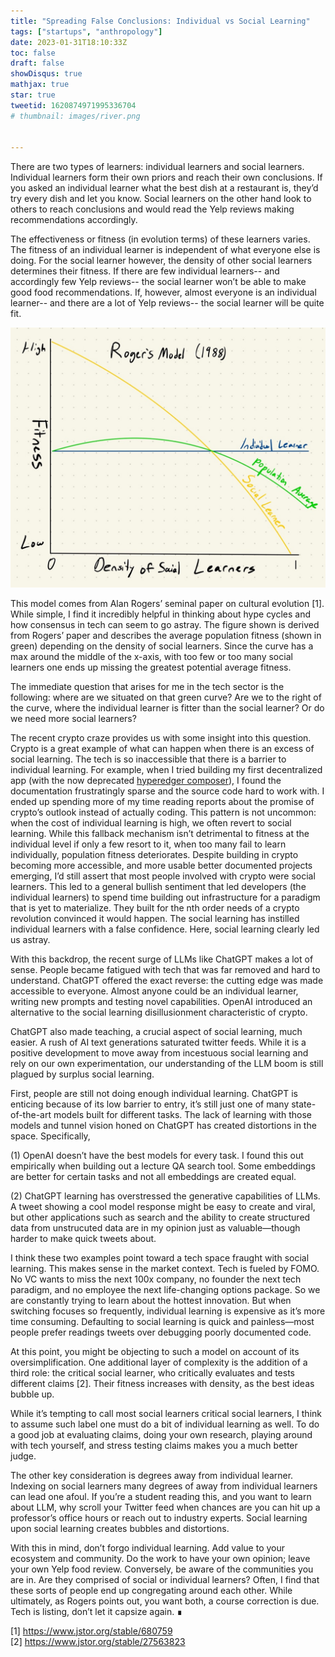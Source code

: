 ```yaml
---
title: "Spreading False Conclusions: Individual vs Social Learning"
tags: ["startups", "anthropology"]
date: 2023-01-31T18:10:33Z
toc: false
draft: false
showDisqus: true
mathjax: true
star: true
tweetid: 1620874971995336704
# thumbnail: images/river.png 


---
```

There are two types of learners: individual learners and social learners. Individual learners form their own priors and reach their own conclusions. If you asked an individual learner what the best dish at a restaurant is, they’d try every dish and let you know. Social learners on the other hand look to others to reach conclusions and would read the Yelp reviews making recommendations accordingly.

The effectiveness or fitness (in evolution terms) of these learners varies. The fitness of an individual learner is independent of what everyone else is doing. For the social learner however, the density of other social learners determines their fitness. If there are few individual learners-- and accordingly few Yelp reviews-- the social learner won’t be able to make good food recommendations. If, however, almost everyone is an individual learner-- and there are a lot of Yelp reviews-- the social learner will be quite fit.

![graph of risk over time](images/rogers-model.jpg)

This model comes from Alan Rogers’ seminal paper on cultural evolution [1]. While simple, I find it incredibly helpful in thinking about hype cycles and how consensus in tech can seem to go astray. The figure shown is derived from Rogers’ paper and describes the average population fitness (shown in green) depending on the density of social learners. Since the curve has a max around the middle of the x-axis, with too few or too many social learners one ends up missing the greatest potential average fitness. 

The immediate question that arises for me in the tech sector is the following: where are we situated on that green curve? Are we to the right of the curve, where the individual learner is fitter than the social learner? Or do we need more social learners? 

The recent crypto craze provides us with some insight into this question. Crypto is a great example of what can happen when there is an excess of social learning. The tech is so inaccessible that there is a barrier to individual learning. For example, when I tried building my first decentralized app (with the now deprecated [hyperedger composer](https://www.hyperledger.org/use/composer)), I found the documentation frustratingly sparse and the source code hard to work with. I ended up spending more of my time reading reports about the promise of crypto’s outlook instead of actually coding. This pattern is not uncommon: when the cost of individual learning is high, we often revert to social learning. While this fallback mechanism isn’t detrimental to fitness at the individual level if only a few resort to it, when too many fail to learn individually, population fitness deteriorates. Despite building in crypto becoming more accessible, and more usable better documented projects emerging, I’d still assert that most people involved with crypto were social learners. This led to a general bullish sentiment that led developers (the individual learners) to spend time building out infrastructure for a paradigm that is yet to materialize. They built for the nth order needs of a crypto revolution convinced it would happen. The social learning has instilled individual learners with a false confidence. Here, social learning clearly led us astray. 

With this backdrop, the recent surge of LLMs like ChatGPT makes a lot of sense. People became fatigued with tech that was far removed and hard to understand. ChatGPT offered the exact reverse: the cutting edge was made accessible to everyone. Almost anyone could be an individual learner, writing new prompts and testing novel capabilities. OpenAI introduced an alternative to the social learning disillusionment characteristic of crypto. 

ChatGPT also made teaching, a crucial aspect of social learning, much easier. A rush of AI text generations saturated twitter feeds. While it is a positive development to move away from incestuous social learning and rely on our own experimentation, our understanding of the LLM boom is still plagued by surplus social learning. 

First, people are still not doing enough individual learning. ChatGPT is enticing because of its low barrier to entry, it’s still just one of many state-of-the-art models built for different tasks. The lack of learning with those models and tunnel vision honed on ChatGPT has created distortions in the space. Specifically, 

(1)	OpenAI doesn’t have the best models for every task. I found this out empirically when building out a lecture QA search tool. Some embeddings are better for certain tasks and not all embeddings are created equal.

(2)	ChatGPT learning has overstressed the generative capabilities of LLMs. A tweet showing a cool model response might be easy to create and viral, but other applications such as search and the ability to create structured data from unstrucuted data are in my opinion just as valuable—though harder to make quick tweets about. 

I think these two examples point toward a tech space fraught with social learning. This makes sense in the market context. Tech is fueled by FOMO. No VC wants to miss the next 100x company, no founder the next tech paradigm, and no employee the next life-changing options package. So we are constantly trying to learn about the hottest innovation. But when switching focuses so frequently, individual learning is expensive as it’s more time consuming. Defaulting to social learning is quick and painless—most people prefer readings tweets over debugging poorly documented code. 

At this point, you might be objecting to such a model on account of its oversimplification. One additional layer of complexity is the addition of a third role: the critical social learner, who critically evaluates and tests different claims [2]. Their fitness increases with density, as the best ideas bubble up.

While it’s tempting to call most social learners critical social learners, I think to assume such label one must do a bit of individual learning as well. To do a good job at evaluating claims, doing your own research, playing around with tech yourself, and stress testing claims makes you a much better judge.

The other key consideration is degrees away from individual learner. Indexing on social learners many degrees of away from individual learners can lead one afoul. If you’re a student reading this, and you want to learn about LLM, why scroll your Twitter feed when chances are you can hit up a professor’s office hours or reach out to industry experts. Social learning upon social learning creates bubbles and distortions. 

With this in mind, don’t forgo individual learning. Add value to your ecosystem and community. Do the work to have your own opinion; leave your own Yelp food review. Conversely, be aware of the communities you are in. Are they comprised of social or individual learners? Often, I find that these sorts of people end up congregating around each other. While ultimately, as Rogers points out, you want both, a course correction is due. Tech is listing, don’t let it capsize again. ∎

 [1] https://www.jstor.org/stable/680759 \
 [2] https://www.jstor.org/stable/27563823
